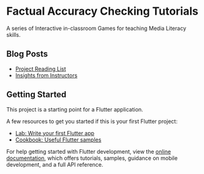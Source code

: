 # Factual Accuracy Checking Tutorials
A series of Interactive in-classroom Games for teaching Media Literacy skills.


## Blog Posts 
- [Project Reading List](https://tattle.co.in/blog/factshala-project-reading-list)
- [Insights from Instructors](https://tattle.co.in/blog/media-literacy-in-classrooms-insights-from-instructors)


## Getting Started

This project is a starting point for a Flutter application.

A few resources to get you started if this is your first Flutter project:

- [Lab: Write your first Flutter app](https://docs.flutter.dev/get-started/codelab)
- [Cookbook: Useful Flutter samples](https://docs.flutter.dev/cookbook)

For help getting started with Flutter development, view the
[online documentation](https://docs.flutter.dev/), which offers tutorials,
samples, guidance on mobile development, and a full API reference.
